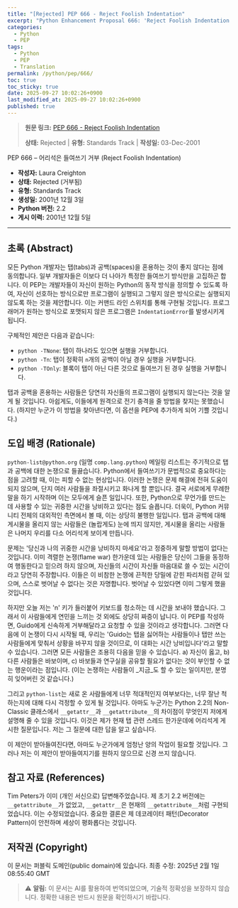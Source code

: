 ```yaml
---
title: "[Rejected] PEP 666 - Reject Foolish Indentation"
excerpt: "Python Enhancement Proposal 666: 'Reject Foolish Indentation'에 대한 한국어 번역입니다."
categories:
  - Python
  - PEP
tags:
  - Python
  - PEP
  - Translation
permalink: /python/pep/666/
toc: true
toc_sticky: true
date: 2025-09-27 10:02:26+0900
last_modified_at: 2025-09-27 10:02:26+0900
published: true
---
```

> **원문 링크:** [PEP 666 - Reject Foolish Indentation](https://peps.python.org/pep-0666/)
>
> **상태:** Rejected | **유형:** Standards Track | **작성일:** 03-Dec-2001

PEP 666 – 어리석은 들여쓰기 거부 (Reject Foolish Indentation)

*   **작성자:** Laura Creighton <lac at strakt.com>
*   **상태:** Rejected (거부됨)
*   **유형:** Standards Track
*   **생성일:** 2001년 12월 3일
*   **Python 버전:** 2.2
*   **게시 이력:** 2001년 12월 5일

---

## 초록 (Abstract)

모든 Python 개발자는 탭(tabs)과 공백(spaces)을 혼용하는 것이 좋지 않다는 점에 동의합니다. 일부 개발자들은 이보다 더 나아가 특정한 들여쓰기 방식만을 고집하곤 합니다. 이 PEP는 개발자들이 자신이 원하는 Python의 동작 방식을 정의할 수 있도록 하여, 자신이 선호하는 방식으로만 프로그램이 실행되고 그렇지 않은 방식으로는 실행되지 않도록 하는 것을 제안합니다. 이는 커맨드 라인 스위치를 통해 구현될 것입니다. 프로그래머가 원하는 방식으로 포맷되지 않은 프로그램은 `IndentationError`를 발생시키게 됩니다.

구체적인 제안은 다음과 같습니다:
*   `python -TNone`: 탭이 하나라도 있으면 실행을 거부합니다.
*   `python -Tn`: 탭이 정확히 `n`개의 공백이 아닐 경우 실행을 거부합니다.
*   `python -TOnly`: 블록이 탭이 아닌 다른 것으로 들여쓰기 된 경우 실행을 거부합니다.

탭과 공백을 혼용하는 사람들은 당연히 자신들의 프로그램이 실행되지 않는다는 것을 알게 될 것입니다. 아쉽게도, 이들에게 원격으로 전기 충격을 줄 방법을 찾지는 못했습니다. (하지만 누군가 이 방법을 찾아낸다면, 이 옵션을 PEP에 추가하게 되어 기쁠 것입니다.)

## 도입 배경 (Rationale)

`python-list@python.org` (일명 `comp.lang.python`) 메일링 리스트는 주기적으로 탭과 공백에 대한 논쟁으로 들끓습니다. Python에서 들여쓰기가 문법적으로 중요하다는 점을 고려할 때, 이는 피할 수 없는 현상입니다. 이러한 논쟁은 문제 해결에 전혀 도움이 되지 않으며, 단지 여러 사람들을 좌절시키고 화나게 할 뿐입니다. 결국 서로에게 무례한 말을 하기 시작하며 이는 모두에게 슬픈 일입니다. 또한, Python으로 무언가를 만드는 데 사용할 수 있는 귀중한 시간을 낭비하고 있다는 점도 슬픕니다. 더욱이, Python 커뮤니티 전체의 대외적인 측면에서 볼 때, 이는 상당히 불행한 일입니다. 탭과 공백에 대해 게시물을 올리지 않는 사람들은 (놀랍게도) 눈에 띄지 않지만, 게시물을 올리는 사람들은 나머지 우리를 다소 어리석게 보이게 만듭니다.

문제는 '당신과 나의 귀중한 시간을 낭비하지 마세요'라고 정중하게 말할 방법이 없다는 것입니다. 이미 격렬한 논쟁(flame war) 한가운데 있는 사람들은 당신이 그들을 동정하여 행동한다고 믿으려 하지 않으며, 자신들의 시간이 자신들 마음대로 쓸 수 있는 시간이라고 당연히 주장합니다. 이들은 이 비참한 논쟁에 끈적한 당밀에 갇힌 파리처럼 갇혀 있으며, 스스로 벗어날 수 없다는 것은 자명합니다. 벗어날 수 있었다면 이미 그렇게 했을 것입니다.

하지만 오늘 저는 'n' 키가 들러붙어 키보드를 청소하는 데 시간을 보내야 했습니다. 그래서 이 사람들에게 연민을 느끼는 것 외에도 상당히 짜증이 납니다. 이 PEP를 작성하면, Guido에게 신속하게 거부해달라고 요청할 수 있을 것이라고 생각합니다. 그러면 다음에 이 논쟁이 다시 시작될 때, 우리는 'Guido는 탭을 싫어하는 사람들이나 탭만 쓰는 사람들에게 맞춰서 상황을 바꾸지 않을 것이므로, 이 대화는 시간 낭비입니다'라고 말할 수 있습니다. 그러면 모든 사람들은 조용히 다음을 믿을 수 있습니다.
a) 자신이 옳고,
b) 다른 사람들은 바보이며,
c) 바보들과 연구실을 공유할 필요가 없다는 것이 부인할 수 없는 행운이라는 점입니다. (이는 논쟁하는 사람들이 _지금_도 할 수 있는 일이지만, 분명히 잊어버린 것 같습니다.)

그리고 `python-list`는 새로 온 사람들에게 너무 적대적인지 여부보다는, 너무 잘난 척하는지에 대해 다시 걱정할 수 있게 될 것입니다. 아마도 누군가는 Python 2.2의 Non-Classic 클래스에서 `__getattr__`과 `__getattribute__`의 차이점이 무엇인지 저에게 설명해 줄 수 있을 것입니다. 이것은 제가 현재 탭 관련 스레드 한가운데에 어리석게 게시한 질문입니다. 저는 그 질문에 대한 답을 알고 싶습니다.

이 제안이 받아들여진다면, 아마도 누군가에게 엄청난 양의 작업이 필요할 것입니다. 그러나 저는 이 제안이 받아들여지기를 원하지 않으므로 신경 쓰지 않습니다.

## 참고 자료 (References)

 Tim Peters가 이미 (개인 서신으로) 답변해주었습니다. 제 초기 2.2 버전에는 `__getattribute__`가 없었고, `__getattr__`은 현재의 `__getattribute__`처럼 구현되었습니다. 이는 수정되었습니다. 중요한 결론은 제 데코레이터 패턴(Decorator Pattern)이 안전하며 세상이 평화롭다는 것입니다.

## 저작권 (Copyright)

이 문서는 퍼블릭 도메인(public domain)에 있습니다.
최종 수정: 2025년 2월 1일 08:55:40 GMT

> ⚠️ **알림:** 이 문서는 AI를 활용하여 번역되었으며, 기술적 정확성을 보장하지 않습니다. 정확한 내용은 반드시 원문을 확인하시기 바랍니다.